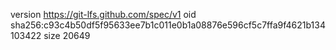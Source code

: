 version https://git-lfs.github.com/spec/v1
oid sha256:c93c4b50df5f95633ee7b1c011e0b1a08876e596cf5c7ffa9f4621b134103422
size 20649
